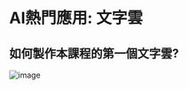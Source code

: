 # AI熱門應用: 文字雲 

## 如何製作本課程的第一個文字雲?

![image](https://user-images.githubusercontent.com/89304181/141220501-75a7ea77-6519-471f-bd69-5f603d07128e.png)

